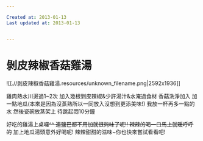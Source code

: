 ```yaml
---

Created at: 2013-01-13
Last updated at: 2013-01-13


---
```


# 剝皮辣椒香菇雞湯


![[.//剝皮辣椒香菇雞湯.resources/unknown_filename.png\|2592x1936]]

雞肉熱水川燙過1~2次
加入幾根剝皮辣椒&少許湯汁&水淹過食材
香菇洗淨加入
加一點地瓜(本來是因為沒蒸熟所以一同放入沒想到更添美味!)
我放一杯再多一點的水 然後瓷碗放蒸架上
待跳起悶10分鐘

好吃的雞湯上桌囉~~^^
連鹽巴都不用加就很夠味了呢!!
辣辣的喝一口馬上就暖呼呼的~~
加上地瓜湯頭意外好喝呢!
辣辣甜甜的滋味~你也快來嘗試看看吧!

